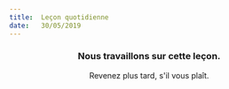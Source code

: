 ```yaml
---
title:  Leçon quotidienne
date:   30/05/2019
---
```


### <center>Nous travaillons sur cette leçon.</center>
<center>Revenez plus tard, s'il vous plaît.</center>